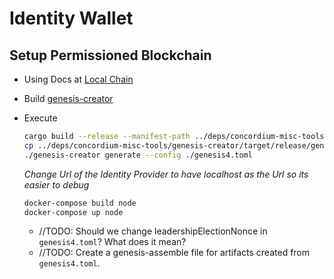 # Identity Wallet

## Setup Permissioned Blockchain

- Using Docs at [Local Chain](https://github.com/Concordium/concordium-node/blob/main/docs/local-chain.md)
- Build [genesis-creator](./deps/concordium-misc-tools/genesis-creator/README.md)
- Execute

  ```bash
  cargo build --release --manifest-path ../deps/concordium-misc-tools/genesis-creator/Cargo.toml
  cp ../deps/concordium-misc-tools/genesis-creator/target/release/genesis-creator ./genesis-creator
  ./genesis-creator generate --config ./genesis4.toml
  ```
  *Change Url of the Identity Provider to have localhost as the Url so its easier to debug*
  ```bash
  docker-compose build node
  docker-compose up node
  ```
  - //TODO: Should we change leadershipElectionNonce in `genesis4.toml`? What does it mean?
  - //TODO: Create a genesis-assemble file for artifacts created from `genesis4.toml`.

